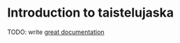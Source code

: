 # Introduction to taistelujaska

TODO: write [great documentation](http://jacobian.org/writing/what-to-write/)
